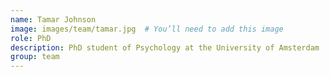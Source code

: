 ```yaml
---
name: Tamar Johnson
image: images/team/tamar.jpg  # You’ll need to add this image
role: PhD
description: PhD student of Psychology at the University of Amsterdam
group: team
---
```


